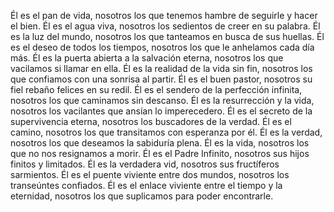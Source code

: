 Él es el pan de vida, nosotros los que tenemos hambre de seguirle y hacer el bien.
Él es el agua viva, nosotros los sedientos de creer en su palabra.
Él es la luz del mundo, nosotros los que tanteamos en busca de sus huellas.
Él es el deseo de todos los tiempos, nosotros los que le anhelamos cada día más.
Él es la puerta abierta a la salvación eterna, nosotros los que vacilamos si llamar en ella.
Él es la realidad de la vida sin fin, nosotros los que confiamos con una sonrisa al partir.
Él es el buen pastor, nosotros su fiel rebaño felices en su redil.
Él es el sendero de la perfección infinita, nosotros los que caminamos sin descanso.
Él es la resurrección y la vida, nosotros los vacilantes que ansían lo imperecedero.
Él es el secreto de la supervivencia eterna, nosotros los buscadores de la verdad.
Él es el camino, nosotros los que transitamos con esperanza por él.
Él es la verdad, nosotros los que deseamos la sabiduría plena.
Él es la vida, nosotros los que no nos resignamos a morir.
Él es el Padre Infinito, nosotros sus hijos finitos y limitados.
Él es la verdadera vid, nosotros sus fructíferos sarmientos.
Él es el puente viviente entre dos mundos, nosotros los transeúntes confiados.
Él es el enlace viviente entre el tiempo y la eternidad, nosotros los que suplicamos para poder encontrarle.
